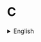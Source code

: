 # C

<details>
  <summary>English</summary>
  
  ### Materials
- [Geeks for Geeks](https://www.geeksforgeeks.org/c-language-set-1-introduction/)
- [Learn C](https://www.learn-c.org/)
- [Beej's Guide to C Programming](http://beej.us/guide/bgc/html/)
- [Fresh2fresh](https://fresh2refresh.com/c-programming/)
- [Studytonight](https://www.studytonight.com/c/)
- [Wikibooks](https://en.wikibooks.org/wiki/C_Programming)
- [W3resource](https://www.w3resource.com/c-programming-exercises/) programming excercises 
- [Overiq](https://overiq.com/c-programming/101/intro-to-c-programming/) (indian, c tut with codeblocks)
- [Di-mgt](https://www.di-mgt.com.au/cprog.html)
- [C Language Reference](https://en.cppreference.com/w/c/language) reference site
- [Online GDB](https://www.onlinegdb.com/online_c_compiler)
- [Codeforwin](https://codeforwin.org/2015/05/basic-programming-practice-problems.html) (exercises)
- [W3schools.in](https://www.w3schools.in/c-tutorial/intro/)
- [Include Help](https://www.includehelp.com/c/) (ok tut site)
- [The New Boston](https://www.youtube.com/watch?v=2NWeucMKrLI&amp;list=PL6gx4Cwl9DGAKIXv8Yr6nhGJ9Vlcjyymq)
- [Socket C](https://www.youtube.com/watch?v=_lQ-3S4fJ0U&amp;list=PLPyaR5G9aNDvs6TtdpLcVO43_jvxp4emI)
- [Try to Program](http://www.trytoprogram.com/c-programming/) (terrible english, ok site layout though)
- [LearnC](https://www.learnc.net/) (ok english/site)
- [Libcurl Tutorial](https://curl.haxx.se/libcurl/c/libcurl-tutorial.html)
- [Short C](http://www.stat.cmu.edu/~brian/cprog.html) (old but good explanation of why to use C)
- [Robot C Tutorial](https://www.brightonk12.com/cms/lib/MI02209968/Centricity/Domain/517/robotc_tutorial1.pdf) (small example)
- [The GNU C Programming](http://www.crasseux.com/books/ctutorial/)
- [Brian Kernighan: UNIX, C, AWK, AMPL, and Go Programming | AI Podcast #109](https://www.youtube.com/watch?v=O9upVbGSBFo)
- [C Traps and Pitfalls](http://www.literateprogramming.com/ctraps.pdf)
- [Build Your Own Lisp](http://www.buildyourownlisp.com/contents)
</details>

